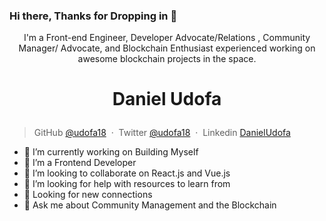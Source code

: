 ### Hi there, Thanks for Dropping in 👋

<p align="center">I'm a Front-end Engineer, Developer Advocate/Relations ,  Community Manager/ Advocate, and Blockchain Enthusiast experienced working on awesome blockchain projects in the space.</p>


<h1 align="center">

  Daniel Udofa 
  <br></h1>
  



> GitHub [@udofa18](https://github.com/udofa18) &nbsp;&middot;&nbsp;
> Twitter [@udofa18](https://twitter.com/udofa18) &nbsp;&middot;&nbsp;
> Linkedin [DanielUdofa](https://www.linkedin.com/in/daniel-udofa-865778149)

- 🔭 I’m currently working on Building Myself
- 🌱 I’m a Frontend Developer
- 👯 I’m looking to collaborate on React.js and Vue.js
- 🤔 I’m looking for help with resources to learn from
- 🔭 Looking for new connections
- 💬 Ask me about Community Management and the Blockchain





